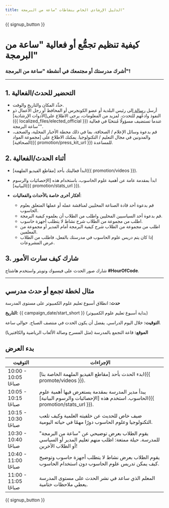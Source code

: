 ```yaml
---
title: الدليل الإرشادي الخاص بنشاطات "ساعة من البرمجة"
---
```


{{ signup_button }}

# كيفية تنظيم تجمُّع أو فعالية "ساعة من البرمجة"

### أشرك مدرستك أو مجتمعك في أنشطة "ساعة من البرمجة"!

* * *

## 1. التحضير للحدث/الفعالية

- حدِّد المكان والتاريخ والوقت.
- أرسل [رسالة ](https://hourofcode.com/promote/resources#sample-emails) إلى رئيس البلدية أو عضو الكونجرس أو المحافظ أو رجل الأعمال ذو النفوذ وادعُهم للتحدث. لمزيد من المعلومات، يرجى الاطلاع على[الأدوات الإرشادية]({{ localized_files/elected_official }}) عندما تستضيف مسؤولًا مُنتخبًا في فعالية "ساعة البرمجة".
- قم بدعوة وسائل الإعلام / الصحافة، بما في ذلك محطة الأخبار المحلية، والصحف، والمدونين في مجال التعليم / التكنولوجيا. يمكنك الاطلاع على [مجموعة المواد الصحافية]({{ promotion/press_kit_url }}) للمساعدة.

## 2. أثناء الحدث/الفعالية

- ابدأ فعاليتك بأحد [مقاطع الفيديو الملهمة]({{ promotion/videos }}).
- ابدأ بمقدمة عامة عن أهمية علوم الحاسوب، باستخدام هذه [الإحصائيات والرسوم البيانية]({{ promotion/stats_url }}).   
      
    
- **أفكار أخرى خاصة بالأحداث والفعاليات**: 
    - قم بدعوة أحد قادة الصناعة المحليين لمناقشة عمله أو عملها المتعلق بعلوم الحاسوب.
    - قم بدعوة أحد السياسيين المحليين واطلب من الطلاب أن يعلموه كيفية البرمجة.
    - اطلب من مجموعة من الطلاب شرح نشاط لا يتطلب أجهزة حاسوب.
    - اطلب من مجموعة من الطلاب شرح كيفية البرمجة أمام المدير أو مجموعة من المعلمين.
    - إذا كان يتم دريس علوم الحاسوب في مدرستك بالفعل، فاطلب من الطلاب عرض المشروعات.

## 3. شارك كيف سارت الأمور

شارك صور الحدث على فيسبوك وتويتر واستخدم هاشتاج **#HourOfCode**.

* * *

## مثال لخطة تجمع أو حدث مدرسي

**حدث:** انطلاق أسبوع تعليم علوم الكمبيوتر على مستوى المدرسة

**التاريخ:** {{ campaign_date/start_short }} (بداية أسبوع تعليم علوم الكمبيوتر)

**التوقيت:** خلال اليوم الدراسي. يفضل أن يكون الحدث في منتصف الصباح. حوالي ساعة.

**الموقع:** قاعة التجمع بالمدرسة (مثل المسرح وصالة الألعاب الرياضية والكافتيريا)

## بدء العرض

| التوقيت              | الإجراءات                                                                                                                     |
| -------------------- | ----------------------------------------------------------------------------------------------------------------------------- |
| 10:00 - 10:05 صباحًا | ابدء الحدث بأحد [مقاطع الفيديو الملهمة الخاصة بنا]({{ promote/videos }}).                                                     |
| 10:05 - 10:15 صباحًا | يبدأ مدير المدرسة بمقدمة يستعرض فيها أهمية علوم الحاسوب. استخدم هذه [الإحصائيات والرسوم البيانية]({{ promotion/stats_url }}). |
| 10:15 - 10:30 صباحًا | ضيف خاص للحديث عن خلفيته العلمية وكيف تلعب التكنولوجيا وعلوم الحاسوب دورًا مهمًا في حياته اليومية.                            |
| 10:30 - 10:40 صباحًا | يقوم الطلاب بعرض توضيحي عن "ساعة من البرمجة" للمدرسة. حيلة ممتعة: اطلب منهم تعليم المدير أو السياسي أو الطلاب الآخرين!        |
| 10:40 - 11:00 صباحًا | يقوم الطلاب بعرض نشاط لا يتطلب أجهزة حاسوب وتوضيح كيف يمكن تدريس علوم الحاسوب دون استخدام الحاسوب.                            |
| 11:00 - 11:05 صباحًا | المعلم الذي ساعد في نشر الحدث على مستوى المدرسة يعطي ملاحظات ختامية.                                                          |

{{ signup_button }}